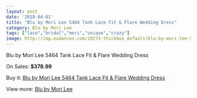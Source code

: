 ```yaml
---
layout: post
date: '2018-04-01'
title: "Blu by Mori Lee 5464 Tank Lace Fit & Flare Wedding Dress"
category: Blu by Mori Lee
tags: ["lace","bridal","mori","unique","crazy"]
image: http://img.eudances.com/19273-thickbox_default/blu-by-mori-lee-5464-tank-lace-fit-flare-wedding-dress.jpg
---
```

Blu by Mori Lee 5464 Tank Lace Fit & Flare Wedding Dress

On Sales: **$378.99**
<a href="https://www.eudances.com/en/blu-by-mori-lee/5739-blu-by-mori-lee-5464-tank-lace-fit-flare-wedding-dress.html"><amp-img layout="responsive" width="600" height="600" src="//img.eudances.com/19273-thickbox_default/blu-by-mori-lee-5464-tank-lace-fit-flare-wedding-dress.jpg" alt="Blu by Mori Lee 5464 Tank Lace Fit & Flare Wedding Dress 0" /></a>
<a href="https://www.eudances.com/en/blu-by-mori-lee/5739-blu-by-mori-lee-5464-tank-lace-fit-flare-wedding-dress.html"><amp-img layout="responsive" width="600" height="600" src="//img.eudances.com/19275-thickbox_default/blu-by-mori-lee-5464-tank-lace-fit-flare-wedding-dress.jpg" alt="Blu by Mori Lee 5464 Tank Lace Fit & Flare Wedding Dress 1" /></a>
<a href="https://www.eudances.com/en/blu-by-mori-lee/5739-blu-by-mori-lee-5464-tank-lace-fit-flare-wedding-dress.html"><amp-img layout="responsive" width="600" height="600" src="//img.eudances.com/19274-thickbox_default/blu-by-mori-lee-5464-tank-lace-fit-flare-wedding-dress.jpg" alt="Blu by Mori Lee 5464 Tank Lace Fit & Flare Wedding Dress 2" /></a>

Buy it: [Blu by Mori Lee 5464 Tank Lace Fit & Flare Wedding Dress](https://www.eudances.com/en/blu-by-mori-lee/5739-blu-by-mori-lee-5464-tank-lace-fit-flare-wedding-dress.html "Blu by Mori Lee 5464 Tank Lace Fit & Flare Wedding Dress")

View more: [Blu by Mori Lee](https://www.eudances.com/en/39-blu-by-mori-lee "Blu by Mori Lee")